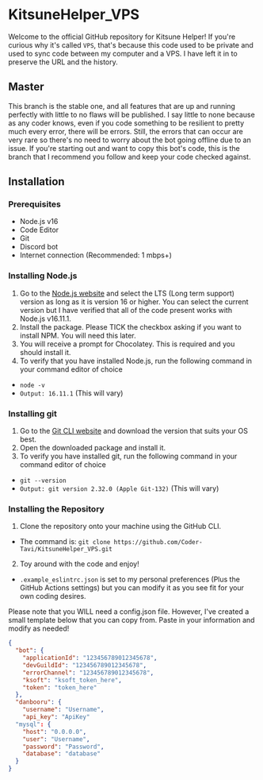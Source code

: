 # KitsuneHelper_VPS #
Welcome to the official GitHub repository for Kitsune Helper! If you're curious why it's called `VPS`, that's because this code used to be private and used to sync code between my computer and a VPS. I have left it in to preserve the URL and the history.

## Master ##
This branch is the stable one, and all features that are up and running perfectly with little to no flaws will be published. I say little to none because as any coder knows, even if you code something to be resilient to pretty much every error, there will be errors. Still, the errors that can occur are very rare so there's no need to worry about the bot going offline due to an issue. If you're starting out and want to copy this bot's code, this is the branch that I recommend you follow and keep your code checked against.


## Installation ##
### Prerequisites ##
- Node.js v16
- Code Editor
- Git
- Discord bot
- Internet connection (Recommended: 1 mbps+)

### Installing Node.js ###
1. Go to the [Node.js website](https://nodejs.org) and select the LTS (Long term support) version as long as it is version 16 or higher. You can select the current version but I have verified that all of the code present works with Node.js v16.11.1.
2. Install the package. Please TICK the checkbox asking if you want to install NPM. You will need this later.
3. You will receive a prompt for Chocolatey. This is required and you should install it.
4. To verify that you have installed Node.js, run the following command in your command editor of choice
- `node -v`
- `Output: 16.11.1` (This will vary)

### Installing git ###
1. Go to the [Git CLI website](https://git-scm.com/downloads) and download the version that suits your OS best.
2. Open the downloaded package and install it.
3. To verify you have installed git, run the following command in your command editor of choice
- `git --version`
- `Output: git version 2.32.0 (Apple Git-132)` (This will vary)

### Installing the Repository ###
1. Clone the repository onto your machine using the GitHub CLI.
- The command is: `git clone https://github.com/Coder-Tavi/KitsuneHelper_VPS.git`
2. Toy around with the code and enjoy!
- `.example_eslintrc.json` is set to my personal preferences (Plus the GitHub Actions settings) but you can modify it as you see fit for your own coding desires.

Please note that you WILL need a config.json file. However, I've created a small template below that you can copy from. Paste in your information and modify as needed!
```json
{
  "bot": {
    "applicationId": "123456789012345678",
    "devGuildId": "123456789012345678",
    "errorChannel": "123456789012345678",
    "ksoft": "ksoft_token_here",
    "token": "token_here"
  },
  "danbooru": {
    "username": "Username",
    "api_key": "ApiKey"
  "mysql": {
    "host": "0.0.0.0",
    "user": "Username",
    "password": "Password",
    "database": "database"
  }
}
```
